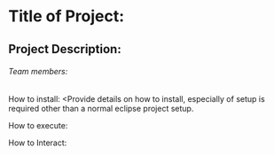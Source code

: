 # Title of Project:

## Project Description: 

###### Team members: 


How to install:
<Provide details on how to install, especially of setup is required other than a normal eclipse project setup.

How to execute: <What file will start the program>


How to Interact:
<List of some basic steps to get the user started using the application>

